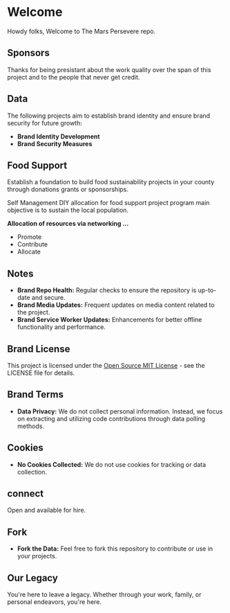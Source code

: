 # Welcome 
Howdy folks, Welcome to The Mars Persevere repo. 

## Sponsors
Thanks for being presistant about the work quality over the span
of this project and to the people that never get credit.

## Data 
The following projects aim to establish brand identity and ensure brand security for future growth:

- **Brand Identity Development**
- **Brand Security Measures**

## Food Support

Establish a foundation to build food sustainability projects in your county 
through donations grants or sponsorships.

Self Management DIY allocation for food support project
program main objective is to sustain the local population.

**Allocation of resources via networking ...**

- Promote
- Contribute
- Allocate
  
## Notes

- **Brand Repo Health:** Regular checks to ensure the repository is up-to-date and secure.
- **Brand Media Updates:** Frequent updates on media content related to the project.
- **Brand Service Worker Updates:** Enhancements for better offline functionality and performance.

## Brand License 
This project is licensed under the [Open Source MIT License](LICENSE) - see the LICENSE file for details.

## Brand Terms
- **Data Privacy:** We do not collect personal information. Instead, we focus on extracting and utilizing code contributions through data polling methods.

## Cookies 
- **No Cookies Collected:** We do not use cookies for tracking or data collection.

## connect
Open and available for hire.

## Fork 
- **Fork the Data:** Feel free to fork this repository to contribute or use in your projects.

## Our Legacy
You're here to leave a legacy. Whether through your work, family, or personal endeavors, you're here.
